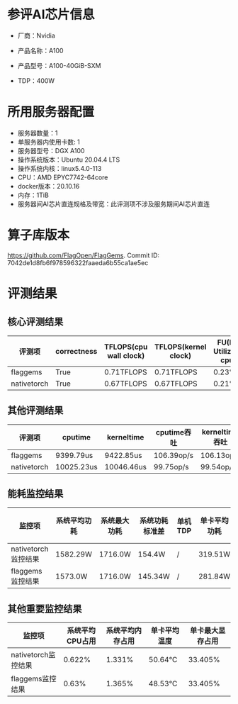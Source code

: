 # 参评AI芯片信息

* 厂商：Nvidia

* 产品名称：A100
* 产品型号：A100-40GiB-SXM
* TDP：400W

# 所用服务器配置

* 服务器数量：1
* 单服务器内使用卡数: 1
* 服务器型号：DGX A100
* 操作系统版本：Ubuntu 20.04.4 LTS
* 操作系统内核：linux5.4.0-113
* CPU：AMD EPYC7742-64core
* docker版本：20.10.16
* 内存：1TiB
* 服务器间AI芯片直连规格及带宽：此评测项不涉及服务期间AI芯片直连

# 算子库版本

https://github.com/FlagOpen/FlagGems. Commit ID: 7042de1d8fb6f978596322faaeda6b55ca1ae5ec

# 评测结果

## 核心评测结果

| 评测项  | correctness | TFLOPS(cpu wall clock) | TFLOPS(kernel clock) | FU(FLOPS Utilization)-cputime | FU-kerneltime |
| ---- | -------------- | -------------- | ------------ | ------ | ----- |
| flaggems |  True    | 0.71TFLOPS       | 0.71TFLOPS        | 0.23% | 0.23% |
| nativetorch | True    | 0.67TFLOPS      | 0.67TFLOPS      | 0.21%      | 0.21%    |

## 其他评测结果

| 评测项  | cputime | kerneltime | cputime吞吐 | kerneltime吞吐 | 无预热时延 | 预热后时延 |
| ---- | -------------- | -------------- | ------------ | ------------ | -------------- | -------------- | 
| flaggems | 9399.79us       | 9422.85us        | 106.39op/s | 106.13op/s | 3611338.23us | 9498.9us |
| nativetorch | 10025.23us       | 10046.46us        | 99.75op/s | 99.54op/s | 1141446.76us | 10060.09us |

## 能耗监控结果

| 监控项  | 系统平均功耗  | 系统最大功耗  | 系统功耗标准差 | 单机TDP | 单卡平均功耗 | 单卡最大功耗 | 单卡功耗标准差 | 单卡TDP |
| ---- | ------- | ------- | ------- | ----- | ------------ | ------------ | ------------- | ----- |
| nativetorch监控结果 | 1582.29W | 1716.0W | 154.4W   | /     | 319.51W       | 323.0W      | 3.64W        | 400W  |
| flaggems监控结果 | 1573.0W | 1716.0W | 145.34W   | /     | 281.84W       | 287.0W      | 6.24W        | 400W  |

## 其他重要监控结果

| 监控项  | 系统平均CPU占用 | 系统平均内存占用 | 单卡平均温度 | 单卡最大显存占用 |
| ---- | --------- | -------- | ------------ | -------------- |
| nativetorch监控结果 | 0.622%    | 1.331%   | 50.64°C       | 33.405%        |
| flaggems监控结果 | 0.63%    | 1.365%   | 48.53°C       | 33.405%        |
